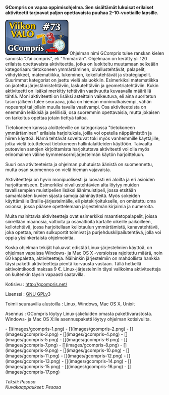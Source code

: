 <!--
Title: GCompris
Week: 2x21
Number: 73
Date: 2012/05/20
Pageimage: valo73-gcompris.png
Tags: Linux,Mac OS X,Windows
-->

**GCompris on vapaa oppimisohjelma. Sen sisältämät lukuisat erilaiset
aktiviteetit tarjoavat paljon opettavaista puuhaa 2–10-vuotiaille
lapsille.**

![](images/valo73-gcompris.png "fig:valo73-gcompris.png") Ohjelman nimi
GCompris tulee ranskan kielen sanoista "J’ai compris", eli "Ymmärrän".
Ohjelmaan on kerätty yli 120 erilaista opettavaista aktiviteettia, jotka
on luokiteltu muutamaan selkeään kategoriaan: tietokoneen ymmärtäminen,
oivallustehtävät, palapelit, viihdykkeet, matematiikka, lukeminen,
kokeilutehtävät ja strategiapelit. Suurimmat kategoriat on jaettu vielä
alaluokkiin. Esimerkiksi matematiikka on jaoteltu järjestämistehtäviin,
laskutehtäviin ja geometriatehtäviin. Kukin aktiviteetti on lisäksi
merkitty tehtävän vaativuutta kuvaavalla määrällä tähtiä. Moni
aktiviteetti on lisäksi asteittain vaikeutuva, eli aina suoritetun tason
jälkeen tulee seuraava, joka on hieman monimutkaisempi, vähän nopeampi
tai jollain muulla tavalla vaativampi. Osa aktiviteeteista on enemmän
leikkisiä ja pelillisiä, osa suoremmin opettavaisia, mutta jokaisen on
tarkoitus opettaa jotain tiettyä taitoa.

Tietokoneen kanssa aloitteleville on kategoriassa "tietokoneen
ymmärtäminen" erilaisia harjoituksia, joilla voi opetella näppäimistön
ja hiiren käyttöä. Nämä tehtävät soveltuvat toki myös vanhemmille
käyttäjille, jotka vielä totuttelevat tietokoneen hallintalaitteiden
käyttöön. Taivaalta putoavien sanojen kirjoittamista harjoituttava
aktiviteetti voi olla myös erinomainen väline kymmensormijärjestelmän
käytön harjoitteluun.

Suuri osa ativiteeteista ja ohjelman puhutuista äänistä on suomennettu,
mutta osan suomennos on vielä hieman vajavaista.

Aktiviteetteja on hyvin monipuolisesti ja luovasti eri aloilta ja eri
asioiden harjoittamiseen. Esimerkiksi oivallustehtävien alta löytyy
muiden tavallisempien muistipelien lisäksi äänimuistipeli, jossa
etsitään samanlaisten kuvien sijasta samoja ääninäytteitä. Myös sokeiden
käyttämälle Braille-järjestelmälle, eli pistekirjoitukselle, on
omistettu oma osionsa, jossa pääsee opettelemaan järjestelmän kirjaimia
ja numeroita.

Muita mainittavia aktiviteetteja ovat esimerkiksi maantietopalapelit,
joissa siirrellään maanosia, valtioita ja osavaltioita kartalle oikeille
paikoilleen, kellotehtävä, jossa harjoitellaan kellotaulun ymmärtämistä,
kanavatehtävä, joka opettaa, miten sulkuportit toimivat ja
purjehduskilpailutehtävä, jolla voi oppia yksinkertaista ohjelmointia.

Koska ohjelman tekijät haluavat edistää Linux-järjestelmien käyttöä, on
ohjelman vapaissa Windows- ja Mac OS X -versioissa rajoitettu määrä,
noin 60 kappaletta, aktiviteetteja. Näihinkin järjestelmiin on
mahdollista hankkia täysi paketti aktiviteetteja pientä korvausta
vastaan. Tällä hetkellä aktivointikoodi maksaa 9 €. Linux-järjestelmiin
täysi valikoima aktiviteetteja on kuitenkin täysin vapaasti saatavilla.

Kotisivu
:   <http://gcompris.net/>

Lisenssi
:   [GNU GPLv](GNU_GPL)3

Toimii seuraavilla alustoilla
:   Linux, Windows, Mac OS X, Unixit

Asennus
:   GCompris löytyy Linux-jakeluiden omasta pakettivarastosta. Windows-
    ja Mac OS X:lle asennuspaketti löytyy ohjelman kotisivuilta.

<div class="psgallery" markdown="1">
-   [](images/gcompris-1.png)
-   [](images/gcompris-2.png)
-   [](images/gcompris-3.png)
-   [](images/gcompris-4.png)
-   [](images/gcompris-5.png)
-   [](images/gcompris-6.png)
-   [](images/gcompris-7.png)
-   [](images/gcompris-8.png)
-   [](images/gcompris-9.png)
-   [](images/gcompris-10.png)
-   [](images/gcompris-11.png)
-   [](images/gcompris-12.png)
-   [](images/gcompris-13.png)
-   [](images/gcompris-14.png)
-   [](images/gcompris-15.png)
-   [](images/gcompris-16.png)
-   [](images/gcompris-17.png)
</div>

*Teksti: Pesasa* <br />
*Kuvakaappaukset: Pesasa*
